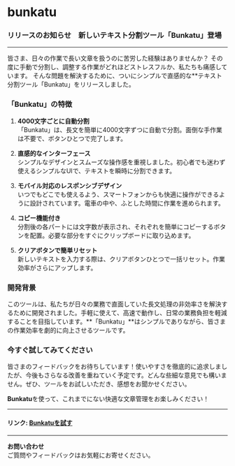 # bunkatu

### リリースのお知らせ　新しいテキスト分割ツール「Bunkatu」登場

---

皆さま、日々の作業で長い文章を扱うのに苦労した経験はありませんか？
その度に手動で分割し、調整する作業がどれほどストレスフルか、私たちも痛感しています。
そんな問題を解決するために、ついにシンプルで直感的な**テキスト分割ツール「Bunkatu」をリリースしました。

### 「Bunkatu」の特徴

1. **4000文字ごとに自動分割**  
  「Bunkatu」は、長文を簡単に4000文字ずつに自動で分割。面倒な手作業は不要で、ボタンひとつで完了します。

2. **直感的なインターフェース**  
   シンプルなデザインとスムーズな操作感を重視しました。初心者でも迷わず使えるシンプルなUIで、テキストを瞬時に分割できます。

3. **モバイル対応のレスポンシブデザイン**  
   いつでもどこでも使えるよう、スマートフォンからも快適に操作ができるように設計されています。電車の中や、ふとした時間に作業を進められます。

4. **コピー機能付き**  
   分割後の各パートには文字数が表示され、それぞれを簡単にコピーするボタンを配置。必要な部分をすぐにクリップボードに取り込めます。

5. **クリアボタンで簡単リセット**  
   新しいテキストを入力する際は、クリアボタンひとつで一括リセット。作業効率がさらにアップします。

### 開発背景

このツールは、私たちが日々の業務で直面していた長文処理の非効率さを解決するために開発されました。手軽に使えて、高速で動作し、日常の業務負担を軽減することを目指しています。**「Bunkatu」**はシンプルでありながら、皆さまの作業効率を劇的に向上させるツールです。

### 今すぐ試してみてください

皆さまのフィードバックをお待ちしています！使いやすさを徹底的に追求しましたが、今後もさらなる改善を重ねていく予定です。どんな些細な意見でも構いません。ぜひ、ツールをお試しいただき、感想をお聞かせください。

**Bunkatu**を使って、これまでにない快適な文章管理をお楽しみください！

---

#### リンク: [Bunkatuを試す](https://bunkatu.vercel.app/)

---

**お問い合わせ**  
ご質問やフィードバックはお気軽にお寄せください。
